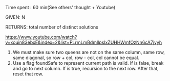 Time spent : 60 min(See others' thought + Youtube)

GIVEN: N

RETURNS: total number of distinct solutions

https://www.youtube.com/watch?v=xouin83ebxE&index=2&list=PLrmLmBdmIlpslxZUHHWmfOzNn6cA7jvyh

1. We must make sure two queens are not on the same column, same row, same diagonal, so row + col, row - col, col cannot be equal.
2. Use a flag foundSafe to represent current path is valid. If is false, break and go to next column. If is true, recursion to the next row. After that, reset that row.